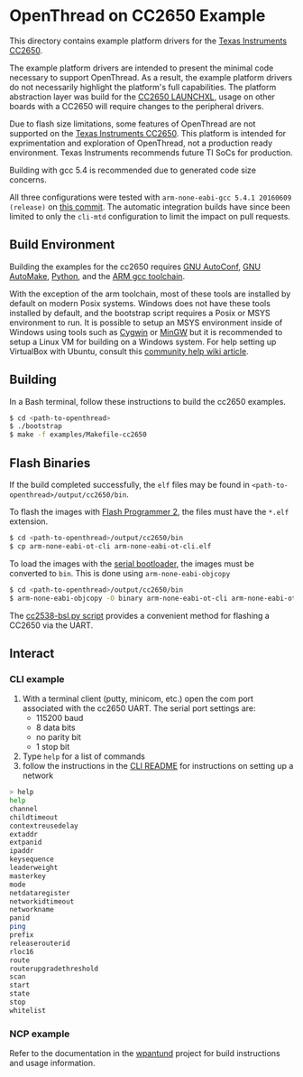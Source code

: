 # OpenThread on CC2650 Example

This directory contains example platform drivers for the [Texas
Instruments CC2650][cc2650].

The example platform drivers are intended to present the minimal code necessary
to support OpenThread. As a result, the example platform drivers do not
necessarily highlight the platform's full capabilities. The platform
abstraction layer was build for the [CC2650 LAUNCHXL][cc2650-launchxl], usage
on other boards with a CC2650 will require changes to the peripheral drivers.

Due to flash size limitations, some features of OpenThread are not supported on
the [Texas Instruments CC2650][cc2650]. This platform is intended for
exprimentation and exploration of OpenThread, not a production ready
environment. Texas Instruments recommends future TI SoCs for production.

Building with gcc 5.4 is recommended due to generated code size concerns.

All three configurations were tested with `arm-none-eabi-gcc 5.4.1 20160609
(release)` on [this commit][tested-commit]. The automatic integration builds have since
been limited to only the `cli-mtd` configuration to limit the impact on pull
requests.

[cc2650]: http://www.ti.com/product/CC2650
[cc2650-launchxl]: http://www.ti.com/tool/Launchxl-cc2650
[tested-commit]: https://github.com/openthread/openthread/commit/e8611291d65e8ad28d77a7645695c5352504c3dd

## Build Environment

Building the examples for the cc2650 requires [GNU AutoConf][gnu-autoconf],
[GNU AutoMake][gnu-automake], [Python][python], and the
[ARM gcc toolchain][arm-toolchain].

With the exception of the arm toolchain, most of these tools are installed by
default on modern Posix systems. Windows does not have these tools installed by
default, and the bootstrap script requires a Posix or MSYS environment to run.
It is possible to setup an MSYS environment inside of Windows using tools such
as [Cygwin][cygwin] or [MinGW][mingw] but it is recommended to setup a Linux VM
for building on a Windows system. For help setting up VirtualBox with Ubuntu,
consult this [community help wiki article][ubuntu-wiki-virtualbox].

[gnu-autoconf]: https://www.gnu.org/software/autoconf
[gnu-automake]: https://www.gnu.org/software/automake
[python]: https://www.python.org
[arm-toolchain]: https://launchpad.net/gcc-arm-embedded
[cygwin]: https://www.cygwin.com
[mingw]: http://www.mingw.org
[ubuntu-wiki-virtualbox]: https://help.ubuntu.com/community/VirtualBox


## Building

In a Bash terminal, follow these instructions to build the cc2650 examples.

```bash
$ cd <path-to-openthread>
$ ./bootstrap
$ make -f examples/Makefile-cc2650
```

## Flash Binaries

If the build completed successfully, the `elf` files may be found in
`<path-to-openthread>/output/cc2650/bin`.

To flash the images with [Flash Programmer 2][ti-flash-programmer-2], the files
must have the `*.elf` extension.
```bash
$ cd <path-to-openthread>/output/cc2650/bin
$ cp arm-none-eabi-ot-cli arm-none-eabi-ot-cli.elf
```

To load the images with the [serial bootloader][ti-cc2650-bootloader], the
images must be converted to `bin`. This is done using `arm-none-eabi-objcopy`
```bash
$ cd <path-to-openthread>/output/cc2650/bin
$ arm-none-eabi-objcopy -O binary arm-none-eabi-ot-cli arm-none-eabi-ot-cli.bin
```
The [cc2538-bsl.py script][cc2538-bsl-tool] provides a convenient method
for flashing a CC2650 via the UART.

[ti-flash-programmer-2]: http://www.ti.com/tool/flash-programmer
[ti-cc2650-bootloader]: http://www.ti.com/lit/an/swra466a/swra466a.pdf
[cc2538-bsl-tool]: https://github.com/JelmerT/cc2538-bsl

## Interact

### CLI example

1. With a terminal client (putty, minicom, etc.) open the com port associated
   with the cc2650 UART. The serial port settings are:
    * 115200 baud
    * 8 data bits
    * no parity bit
    * 1 stop bit
2. Type `help` for a list of commands
3. follow the instructions in the [CLI README][cli-readme] for instructions on
   setting up a network

[cli-readme]: ../../../src/cli/README.md

```bash
> help
help
channel
childtimeout
contextreusedelay
extaddr
extpanid
ipaddr
keysequence
leaderweight
masterkey
mode
netdataregister
networkidtimeout
networkname
panid
ping
prefix
releaserouterid
rloc16
route
routerupgradethreshold
scan
start
state
stop
whitelist
```

### NCP example

Refer to the documentation in the [wpantund][wpantund] project for build
instructions and usage information.

[wpantund]: https://github.com/openthread/wpantund

